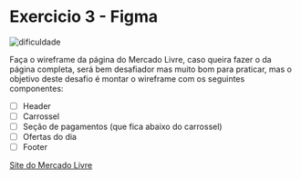 # Exercicio 3 - Figma
![dificuldade](https://img.shields.io/badge/dificuldade-hard-red)

Faça o wireframe da página do Mercado Livre, caso queira fazer o da página completa, será bem desafiador mas muito bom para praticar, mas o objetivo deste desafio é montar o wireframe com os seguintes componentes:

- [ ] Header
- [ ] Carrossel
- [ ] Seção de pagamentos (que fica abaixo do carrossel)
- [ ] Ofertas do dia
- [ ] Footer

[Site do Mercado Livre](https://www.mercadolivre.com.br/)